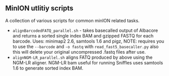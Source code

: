 ## MinION utlitiy scripts

A collection of various scripts for common minION related tasks.

* `alignBarcodedFATQ_parallel.sh` - takes basecalled output of Albacore and returns a sorted single index BAM and gzipped FASTQ for each barcode. Uses: minimap2 2.6, samtools 1.6 and pigz, NOTE: requires you to use the `--barcode` and `-o fastq` with `read_fast5_basecaller.py` also this will delete your original uncompressed .fastq files after use.
* `alignNGM-LR_parallel.sh` aligns FATQ produced by above using the NGM-LR aligner.  NGM-LR bam useful for running Sniffles uses samtools 1.6 to generate sorted index BAM.
